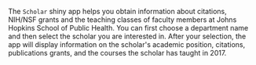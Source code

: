 The `Scholar` shiny app helps you obtain information about citations, NIH/NSF grants and the teaching classes of faculty members at Johns Hopkins School of Public Health. You can first choose a department name and then select the scholar you are interested in. After your selection, the app will display information on the scholar's academic position, citations, publications grants, and the courses the scholar has taught in 2017.
